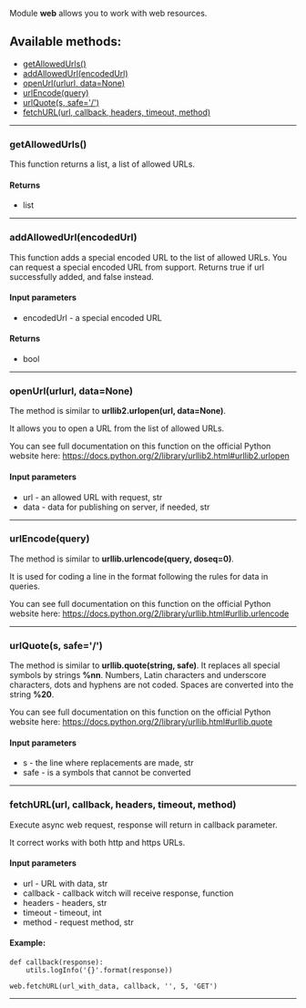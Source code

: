 Module **web** allows you to work with web resources.

## Available methods:

- [getAllowedUrls()](#getAllowedUrls)
- [addAllowedUrl(encodedUrl)](#addAllowedUrlencodedUrl)
- [openUrl(urlurl, data=None)](#openUrlurlurl-dataNone)
- [urlEncode(query)](#urlEncodequery)
- [urlQuote(s, safe='/')](#urlQuotes-safe)
- [fetchURL(url, callback, headers, timeout, method)](#fetchURLurl-callback-headers-timeout-method)

---

### getAllowedUrls()
This function returns a list, a list of allowed URLs.

#### Returns
- list

---

### addAllowedUrl(encodedUrl)
This function adds a special encoded URL to the list of allowed URLs. You can request a special encoded URL from support.
Returns true if url successfully added, and false instead.

#### Input parameters
- encodedUrl - a special encoded URL

#### Returns
- bool

---

### openUrl(urlurl, data=None)
The method is similar to **urllib2.urlopen(url, data=None)**.

It allows you to open a URL from the list of allowed URLs.

You can see full documentation on this function on the official Python website here: https://docs.python.org/2/library/urllib2.html#urllib2.urlopen

#### Input parameters
- url - an allowed URL with request, str
- data - data for publishing on server, if needed, str

---

### urlEncode(query)
The method is similar to **urllib.urlencode(query, doseq=0)**. 

It is used for coding a line in the format following the rules for data in queries.

You can see full documentation on this function on the official Python website here: https://docs.python.org/2/library/urllib.html#urllib.urlencode

---

### urlQuote(s, safe='/')
The method is similar to **urllib.quote(string, safe)**.
It replaces all special symbols by strings **%nn**. Numbers, Latin characters and underscore characters, dots and hyphens are not coded. Spaces are converted into the string **%20**.

You can see full documentation on this function on the official Python website here: https://docs.python.org/2/library/urllib.html#urllib.quote

#### Input parameters
- s - the line where replacements are made, str
- safe - is a symbols that cannot be converted

---

### fetchURL(url, callback, headers, timeout, method)
Execute async web request, response will return in callback parameter.

It correct works with both http and https URLs.


#### Input parameters
- url - URL with data, str
- callback - callback witch will receive response, function
- headers - headers, str
- timeout - timeout, int
- method - request method, str

#### Example:
    def callback(response):
        utils.logInfo('{}'.format(response))

    web.fetchURL(url_with_data, callback, '', 5, 'GET')
    
---
